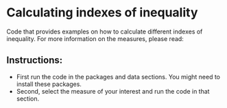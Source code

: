 # Calculating indexes of inequality

Code that provides examples on how to calculate different indexes of inequality. For more information on the measures, please read: 

## Instructions:
- First run the code in the packages and data sections. You might need to install these packages.
- Second, select the measure of your interest and run the code in that section.
